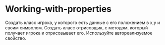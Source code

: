 # Working-with-properties
Создать класс игрока, у которого есть данные с его положением в x,y и своим символом. Создать класс отрисовщик, с методом, который получает игрока и отрисовывает его.  Используйте автореализуемое свойство.
